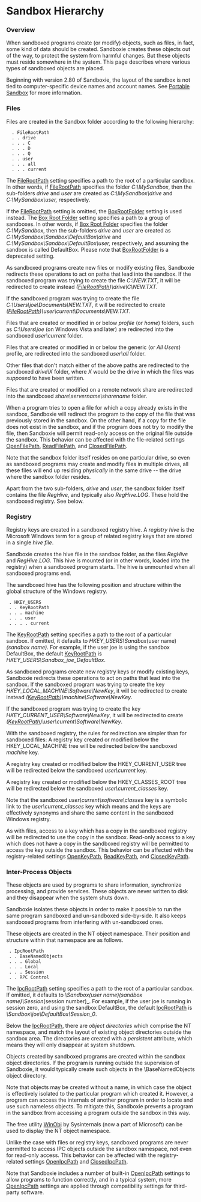 # Sandbox Hierarchy

### Overview

When sandboxed programs create (or modify) objects, such as files, in fact, some kind of data should be created. Sandboxie creates these objects out of the way, to protect the system from harmful changes. But these objects must reside somewhere in the system. This page describes where various types of sandboxed objects are placed.

Beginning with version 2.80 of Sandboxie, the layout of the sandbox is not tied to computer-specific device names and account names. See [Portable Sandbox](PortableSandbox.md) for more information.

### Files

Files are created in the Sandbox folder according to the following hierarchy:
```
  . FileRootPath
  . . drive
  . . . C
  . . . D
  . . . Q
  . . user
  . . . all
  . . . current
```

The [FileRootPath](FileRootPath.md) setting specifies a path to the root of a particular sandbox. In other words, if [FileRootPath](FileRootPath.md) specifies the folder _C:\MySandbox_, then the sub-folders _drive_ and _user_ are created as _C:\MySandbox\drive_ and _C:\MySandbox\user,_ respectively.

If the [FileRootPath](FileRootPath.md) setting is omitted, the [BoxRootFolder](BoxRootFolder.md) setting is used instead. The [Box Root Folder](BoxRootFolder.md) setting specifies a path to a group of sandboxes. In other words, if [Box Root Folder](BoxRootFolder.md) specifies the folder _C:\MySandbox_, then the sub-folders _drive_ and _user_ are created as _C:\MySandbox\Sandbox\DefaultBox\drive_ and _C:\MySandbox\Sandbox\DefaultBox\user,_ respectively, and assuming the sandbox is called DefaultBox. Please note that [BoxRootFolder](BoxRootFolder.md) is a deprecated setting.

As sandboxed programs create new files or modify existing files, Sandboxie redirects these operations to act on paths that lead into the sandbox. If the sandboxed program was trying to create the file _C:\NEW.TXT_, it will be redirected to create instead _([FileRootPath](FileRootPath.md))\drive\C\NEW.TXT_.

If the sandboxed program was trying to create the file _C:\Users\joe\Documents\NEW.TXT_, it will be redirected to create _([FileRootPath](FileRootPath.md))\user\current\Documents\NEW.TXT_.

Files that are created or modified in or below _profile_ (or _home_) folders, such as _C:\Users\joe_ (on Windows Vista and later) are redirected into the sandboxed _user\current_ folder.

Files that are created or modified in or below the generic (or _All Users_) profile, are redirected into the sandboxed _user\all_ folder.

Other files that don't match either of the above paths are redirected to the sandboxed _drive\X_ folder, where _X_ would be the drive in which the files was _supposed_ to have been written.

Files that are created or modified on a remote network share are redirected into the sandboxed _share\\servername\\sharename_ folder.

When a program tries to open a file for which a copy already exists in the sandbox, Sandboxie will redirect the program to the copy of the file that was previously stored in the sandbox. On the other hand, if a copy for the file does not exist in the sandbox, and if the program does not try to modify the file, then Sandboxie will permit read-only access on the original file outside the sandbox. This behavior can be affected with the file-related settings [OpenFilePath](OpenFilePath.md), [ReadFilePath](ReadFilePath.md), and [ClosedFilePath](ClosedFilePath.md).

Note that the sandbox folder itself resides on one particular drive, so even as sandboxed programs may create and modify files in multiple drives, all these files will end up residing _physically_ in the same drive -- the drive where the sandbox folder resides.

Apart from the two sub-folders, _drive_ and _user_, the sandbox folder itself contains the file _RegHive_, and typically also _RegHive.LOG_. These hold the sandboxed registry. See below.

### Registry

Registry keys are created in a sandboxed registry hive. A _registry hive_ is the Microsoft Windows term for a group of related registry keys that are stored in a single _hive file_.

Sandboxie creates the hive file in the sandbox folder, as the files _RegHive_ and _RegHive.LOG_. This hive is mounted (or in other words, loaded into the registry) when a sandboxed program starts. The hive is unmounted when all sandboxed programs end.

The sandboxed hive has the following position and structure within the global structure of the Windows registry.
```
 . HKEY_USERS
 . . KeyRootPath
 . . . machine
 . . . user
 . . . . current
```

The [KeyRootPath](KeyRootPath.md) setting specifies a path to the root of a particular sandbox. If omitted, it defaults to _HKEY_USERS\Sandbox_(user name)_(sandbox name)_. For example, if the user joe is using the sandbox DefaultBox, the default [KeyRootPath](KeyRootPath.md) is _HKEY_USERS\Sandbox_joe_DefaultBox_.

As sandboxed programs create new registry keys or modify existing keys, Sandboxie redirects these operations to act on paths that lead into the sandbox. If the sandboxed program was trying to create the key _HKEY_LOCAL_MACHINE\Software\NewKey_, it will be redirected to create instead _([KeyRootPath](KeyRootPath.md))\machine\Software\NewKey_.

If the sandboxed program was trying to create the key _HKEY_CURRENT_USER\Software\NewKey_, it will be redirected to create _([KeyRootPath](KeyRootPath.md))\user\current\Software\NewKey_.

With the sandboxed registry, the rules for redirection are simpler than for sandboxed files: A registry key created or modified below the HKEY_LOCAL_MACHINE tree will be redirected below the sandboxed _machine_ key.

A registry key created or modified below the HKEY_CURRENT_USER tree will be redirected below the sandboxed _user\current_ key.

A registry key created or modified below the HKEY_CLASSES_ROOT tree will be redirected below the sandboxed _user\current_classes_ key.

Note that the sandboxed _user\current\software\classes_ key is a symbolic link to the _user\current_classes_ key which means and the keys are effectively synonyms and share the same content in the sandboxed Windows registry.

As with files, access to a key which has a copy in the sandboxed registry will be redirected to use the copy in the sandbox. Read-only access to a key which does not have a copy in the sandboxed registry will be permitted to access the key outside the sandbox. This behavior can be affected with the registry-related settings [OpenKeyPath](OpenKeyPath.md), [ReadKeyPath](ReadKeyPath.md), and [ClosedKeyPath](ClosedKeyPath.md).

### Inter-Process Objects

These objects are used by programs to share information, synchronize processing, and provide services. These objects are never written to disk and they disappear when the system shuts down.

Sandboxie isolates these objects in order to make it possible to run the same program sandboxed and un-sandboxed side-by-side. It also keeps sandboxed programs from interfering with un-sandboxed ones.

These objects are created in the NT object namespace. Their position and structure within that namespace are as follows.
```
 . IpcRootPath
 . . BaseNamedObjects
 . . . Global
 . . . Local
 . . . Session
 . . RPC Control
```

The [IpcRootPath](IpcRootPath.md) setting specifies a path to the root of a particular sandbox. If omitted, it defaults to _\Sandbox\(user name)\(sandbox name)\Session_(session number)_. For example, if the user joe is running in session zero, and using the sandbox DefaultBox, the default [IpcRootPath](IpcRootPath.md) is _\Sandbox\joe\DefaultBox\Session_0_.

Below the [IpcRootPath](IpcRootPath.md), there are _object directories_ which comprise the NT namespace, and match the layout of existing object directories outside the sandbox area. The directories are created with a _persistent_ attribute, which means they will only disappear at system shutdown.

Objects created by sandboxed programs are created within the sandbox object directories. If the program is running outside the supervision of Sandboxie, it would typically create such objects in the \BaseNamedObjects object directory.

Note that objects may be created without a name, in which case the object is effectively isolated to the particular program which created it. However, a program can access the internals of another program in order to locate and use such nameless objects. To mitigate this, Sandboxie prevents a program in the sandbox from accessing a program outside the sandbox in this way.

The free utility [WinObj](https://docs.microsoft.com/en-us/sysinternals/downloads/winobj) by Sysinternals (now a part of Microsoft) can be used to display the NT object namespace.

Unlike the case with files or registry keys, sandboxed programs are never permitted to access IPC objects outside the sandbox namespace, not even for read-only access. This behavior can be affected with the registry-related settings [OpenIpcPath](OpenIpcPath.md) and [ClosedIpcPath](ClosedIpcPath.md).

Note that Sandboxie includes a number of built-in [OpenIpcPath](OpenIpcPath.md) settings to allow programs to function correctly, and in a typical system, more [OpenIpcPath](OpenIpcPath.md) settings are applied through compatibility settings for third-party software.

